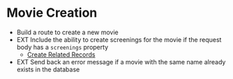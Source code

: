 # Movie Creation

- Build a route to create a new movie
- EXT Include the ability to create screenings for the movie if the request body has a `screenings` property
    - [Create Related Records](https://www.prisma.io/docs/concepts/components/prisma-client/relation-queries#nested-writes)
- EXT Send back an error message if a movie with the same name already exists in the database